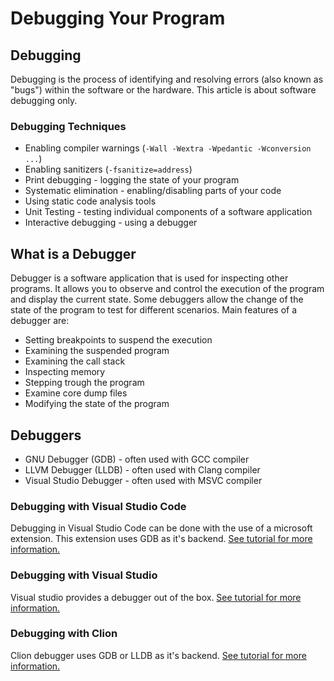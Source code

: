 # Debugging Your Program
## Debugging
Debugging is the process of identifying and resolving errors (also known as "bugs") within the software or the hardware.
This article is about software debugging only.

### Debugging Techniques
* Enabling compiler warnings (`-Wall -Wextra -Wpedantic -Wconversion ...`)
* Enabling sanitizers (`-fsanitize=address`)
* Print debugging - logging the state of your program
* Systematic elimination - enabling/disabling parts of your code
* Using static code analysis tools
* Unit Testing - testing individual components of a software application
* Interactive debugging - using a debugger

## What is a Debugger
Debugger is a software application that is used for inspecting other programs.
It allows you to observe and control the execution of the program and display the current state.
Some debuggers allow the change of the state of the program to test for different scenarios.
Main features of a debugger are:
* Setting breakpoints to suspend the execution
* Examining the suspended program
* Examining the call stack
* Inspecting memory
* Stepping trough the program
* Examine core dump files
* Modifying the state of the program

## Debuggers
* GNU Debugger (GDB) - often used with GCC compiler
* LLVM Debugger (LLDB) - often used with Clang compiler
* Visual Studio Debugger - often used with MSVC compiler

### Debugging with Visual Studio Code
Debugging in Visual Studio Code can be done with the use of a microsoft extension.
This extension uses GDB as it's backend.
[See tutorial for more information.](https://code.visualstudio.com/docs/cpp/config-linux#_debug-helloworldcpp)

### Debugging with Visual Studio
Visual studio provides a debugger out of the box.
[See tutorial for more information.](https://learn.microsoft.com/en-us/visualstudio/debugger/quickstart-debug-with-cplusplus?view=vs-2022#edit-code-and-continue-debugging)

### Debugging with Clion
Clion debugger uses GDB or LLDB as it's backend.
[See tutorial for more information.](https://www.jetbrains.com/help/clion/debugging-code.html#useful-debugger-shortcuts)